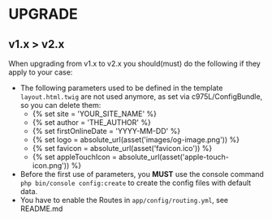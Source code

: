 # UPGRADE

## v1.x > v2.x

When upgrading from v1.x to v2.x you should(must) do the following if they apply to your case:

- The following parameters used to be defined in the template `layout.html.twig` are not used anymore, as set via c975L/ConfigBundle, so you can delete them:
  - {% set site = 'YOUR_SITE_NAME' %}
  - {% set author = 'THE_AUTHOR' %}
  - {% set firstOnlineDate = 'YYYY-MM-DD' %}
  - {% set logo = absolute_url(asset('images/og-image.png')) %}
  - {% set favicon = absolute_url(asset('favicon.ico')) %}
  - {% set appleTouchIcon = absolute_url(asset('apple-touch-icon.png')) %}
- Before the first use of parameters, you **MUST** use the console command `php bin/console config:create` to create the config files with default data.
- You have to enable the Routes in `app/config/routing.yml`, see README.md
